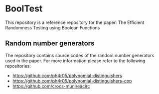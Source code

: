 # BoolTest

This repository is a reference repository for the paper: The Efficient Randomness Testing using Boolean Functions

## Random number generators

The repository contains source codes of the random number generators used in the paper. 
For more information please refer to the following repositories:

* https://github.com/ph4r05/polynomial-distinguishers
* https://github.com/ph4r05/polynomial-distinguishers-cpp
* https://github.com/crocs-muni/eacirc

